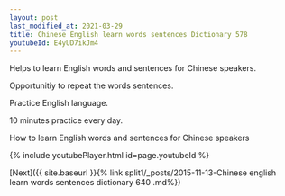```yaml
---
layout: post
last_modified_at: 2021-03-29
title: Chinese English learn words sentences Dictionary 578 
youtubeId: E4yUD7ikJm4
---
```

 
 
Helps to learn English words and sentences for Chinese speakers.

Opportunitiy to repeat the words sentences. 

Practice English language. 
 
10 minutes practice every day. 
 
How to learn English words and sentences for Chinese speakers 
 
{% include youtubePlayer.html id=page.youtubeId %}
 
 
[Next]({{ site.baseurl }}{% link  split1/_posts/2015-11-13-Chinese english learn words sentences dictionary 640 .md%})
 
